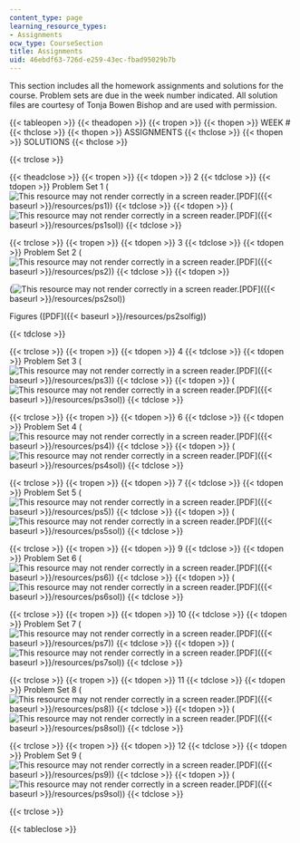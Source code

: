 ```yaml
---
content_type: page
learning_resource_types:
- Assignments
ocw_type: CourseSection
title: Assignments
uid: 46ebdf63-726d-e259-43ec-fbad95029b7b
---
```


This section includes all the homework assignments and solutions for the course. Problem sets are due in the week number indicated. All solution files are courtesy of Tonja Bowen Bishop and are used with permission.

{{< tableopen >}}
{{< theadopen >}}
{{< tropen >}}
{{< thopen >}}
WEEK #
{{< thclose >}}
{{< thopen >}}
ASSIGNMENTS
{{< thclose >}}
{{< thopen >}}
SOLUTIONS
{{< thclose >}}

{{< trclose >}}

{{< theadclose >}}
{{< tropen >}}
{{< tdopen >}}
2
{{< tdclose >}}
{{< tdopen >}}
Problem Set 1 (![This resource may not render correctly in a screen reader.](/images/inacessible.gif)[PDF]({{< baseurl >}}/resources/ps1))
{{< tdclose >}}
{{< tdopen >}}
(![This resource may not render correctly in a screen reader.](/images/inacessible.gif)[PDF]({{< baseurl >}}/resources/ps1sol))
{{< tdclose >}}

{{< trclose >}}
{{< tropen >}}
{{< tdopen >}}
3
{{< tdclose >}}
{{< tdopen >}}
Problem Set 2 (![This resource may not render correctly in a screen reader.](/images/inacessible.gif)[PDF]({{< baseurl >}}/resources/ps2))
{{< tdclose >}}
{{< tdopen >}}


(![This resource may not render correctly in a screen reader.](/images/inacessible.gif)[PDF]({{< baseurl >}}/resources/ps2sol))

Figures ([PDF]({{< baseurl >}}/resources/ps2solfig))


{{< tdclose >}}

{{< trclose >}}
{{< tropen >}}
{{< tdopen >}}
4
{{< tdclose >}}
{{< tdopen >}}
Problem Set 3 (![This resource may not render correctly in a screen reader.](/images/inacessible.gif)[PDF]({{< baseurl >}}/resources/ps3))
{{< tdclose >}}
{{< tdopen >}}
(![This resource may not render correctly in a screen reader.](/images/inacessible.gif)[PDF]({{< baseurl >}}/resources/ps3sol))
{{< tdclose >}}

{{< trclose >}}
{{< tropen >}}
{{< tdopen >}}
6
{{< tdclose >}}
{{< tdopen >}}
Problem Set 4 (![This resource may not render correctly in a screen reader.](/images/inacessible.gif)[PDF]({{< baseurl >}}/resources/ps4))
{{< tdclose >}}
{{< tdopen >}}
(![This resource may not render correctly in a screen reader.](/images/inacessible.gif)[PDF]({{< baseurl >}}/resources/ps4sol))
{{< tdclose >}}

{{< trclose >}}
{{< tropen >}}
{{< tdopen >}}
7
{{< tdclose >}}
{{< tdopen >}}
Problem Set 5 (![This resource may not render correctly in a screen reader.](/images/inacessible.gif)[PDF]({{< baseurl >}}/resources/ps5))
{{< tdclose >}}
{{< tdopen >}}
(![This resource may not render correctly in a screen reader.](/images/inacessible.gif)[PDF]({{< baseurl >}}/resources/ps5sol))
{{< tdclose >}}

{{< trclose >}}
{{< tropen >}}
{{< tdopen >}}
9
{{< tdclose >}}
{{< tdopen >}}
Problem Set 6 (![This resource may not render correctly in a screen reader.](/images/inacessible.gif)[PDF]({{< baseurl >}}/resources/ps6))
{{< tdclose >}}
{{< tdopen >}}
(![This resource may not render correctly in a screen reader.](/images/inacessible.gif)[PDF]({{< baseurl >}}/resources/ps6sol))
{{< tdclose >}}

{{< trclose >}}
{{< tropen >}}
{{< tdopen >}}
10
{{< tdclose >}}
{{< tdopen >}}
Problem Set 7 (![This resource may not render correctly in a screen reader.](/images/inacessible.gif)[PDF]({{< baseurl >}}/resources/ps7))
{{< tdclose >}}
{{< tdopen >}}
(![This resource may not render correctly in a screen reader.](/images/inacessible.gif)[PDF]({{< baseurl >}}/resources/ps7sol))
{{< tdclose >}}

{{< trclose >}}
{{< tropen >}}
{{< tdopen >}}
11
{{< tdclose >}}
{{< tdopen >}}
Problem Set 8 (![This resource may not render correctly in a screen reader.](/images/inacessible.gif)[PDF]({{< baseurl >}}/resources/ps8))
{{< tdclose >}}
{{< tdopen >}}
(![This resource may not render correctly in a screen reader.](/images/inacessible.gif)[PDF]({{< baseurl >}}/resources/ps8sol))
{{< tdclose >}}

{{< trclose >}}
{{< tropen >}}
{{< tdopen >}}
12
{{< tdclose >}}
{{< tdopen >}}
Problem Set 9 (![This resource may not render correctly in a screen reader.](/images/inacessible.gif)[PDF]({{< baseurl >}}/resources/ps9))
{{< tdclose >}}
{{< tdopen >}}
(![This resource may not render correctly in a screen reader.](/images/inacessible.gif)[PDF]({{< baseurl >}}/resources/ps9sol))
{{< tdclose >}}

{{< trclose >}}

{{< tableclose >}}